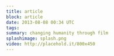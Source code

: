 ```yaml
---
title: article
block: article
date: 2013-08-08 00:34 UTC
tags:
summary: changing humanity through film
splashimage: splash.png
video: http://placehold.it/800x450
---
```

